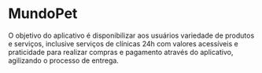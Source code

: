 # MundoPet
O objetivo do aplicativo é disponibilizar aos usuários variedade de produtos e serviços, inclusive serviços de clínicas 24h com valores acessíveis e praticidade para realizar compras e pagamento através do aplicativo, agilizando o processo de entrega. 
